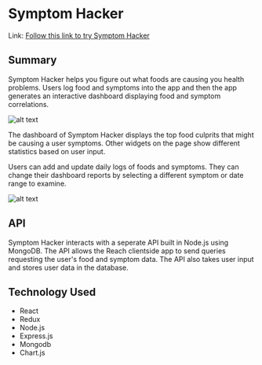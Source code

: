 Symptom Hacker
================

Link: [Follow this link to try Symptom Hacker](https://blooming-lake-36867.herokuapp.com/)

Summary
------------------

Symptom Hacker helps you figure out what foods are causing you health problems. Users log food and symptoms into the app and then the app generates an interactive dashboard displaying food and symptom correlations. 

![alt text](https://github.com/mikedolan03/myhealthtarget/src/components/shgraph.png "Symptom Hacker Dashboard Graph")

The dashboard of Symptom Hacker displays the top food culprits that might be causing a user symptoms. Other widgets on the page show different statistics based on user input. 

Users can add and update daily logs of foods and symptoms. They can change their dashboard reports by selecting a different symptom or date range to examine. 

![alt text](https://github.com/mikedolan03/myhealthtarget/src/components/shdeskdash.png "Symptom Hacker Dashboard Widgets Desktop version")

API
------------
Symptom Hacker interacts with a seperate API built in Node.js using MongoDB. The API allows the Reach clientside app to send queries requesting the user's food and symptom data. The API also takes user input and stores user data in the database.  

Technology Used
-----------
* React
* Redux
* Node.js
* Express.js
* Mongodb
* Chart.js